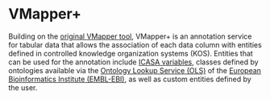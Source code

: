# VMapper+
Building on the [original VMapper tool](https://github.com/agmip/VMapper), VMapper+ is an annotation service for tabular data that allows the association of each data column with entities defined in controlled knowledge organization systems (KOS).
Entities that can be used for the annotation include [ICASA variables](http://research.agmip.org/display/dev/ICASA+Master+Variable+List), classes defined by ontologies available via the [Ontology Lookup Service (OLS)](https://www.ebi.ac.uk/ols/index) of the [European Bioinformatics Institute (EMBL-EBI)](https://www.ebi.ac.uk/), as well as custom entities defined by the user.
